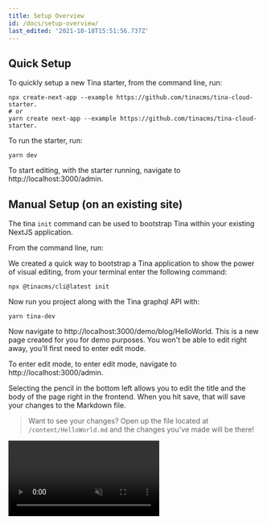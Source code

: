 ```yaml
---
title: Setup Overview
id: /docs/setup-overview/
last_edited: '2021-10-18T15:51:56.737Z'
---
```


## Quick Setup

To quickly setup a new Tina starter, from the command line, run:

```bash,copy
npx create-next-app --example https://github.com/tinacms/tina-cloud-starter.
# or
yarn create next-app --example https://github.com/tinacms/tina-cloud-starter.
```

To run the starter, run:

```bash,copy
yarn dev
```

To start editing, with the starter running, navigate to http://localhost:3000/admin.

## Manual Setup (on an existing site)

The tina `init` command can be used to bootstrap Tina within your existing NextJS application.

From the command line, run:

We created a quick way to bootstrap a Tina application to show the power of visual editing, from your terminal enter the following command:

```bash,copy
npx @tinacms/cli@latest init
```

Now run you project along with the Tina graphql API with:

```bash,copy
yarn tina-dev
```

Now navigate to http://localhost:3000/demo/blog/HelloWorld. This is a new page created for you for demo purposes. You won't be able to edit right away, you'll first need to enter edit mode.

To enter edit mode, to enter edit mode, navigate to http://localhost:3000/admin.

Selecting the pencil in the bottom left allows you to edit the title and the body of the page right in the frontend. When you hit save, that will save your changes to the Markdown file.

> Want to see your changes? Open up the file located at `/content/HelloWorld.md` and the changes you've made will be there!

<video controls autoplay=true muted loop>
<source src="/gif/tina-init.mp4" type="video/mp4" />
Your browser does not support the video tag.
</video>

